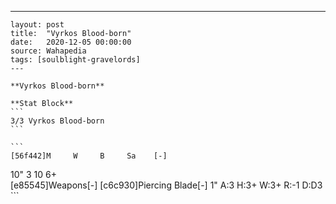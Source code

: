 ---
    layout: post
    title:  "Vyrkos Blood-born"
    date:   2020-12-05 00:00:00
    source: Wahapedia
    tags: [soulblight-gravelords]
    ---
    
    **Vyrkos Blood-born**
    
    **Stat Block**
    ```
    3/3 Vyrkos Blood-born
    ```
    
    ```
    [56f442]M     W     B     Sa    [-]
10"   3     10    6+    
[e85545]Weapons[-]
[c6c930]Piercing Blade[-]
1"     A:3    H:3+   W:3+   R:-1   D:D3  
    ```
    
    
    